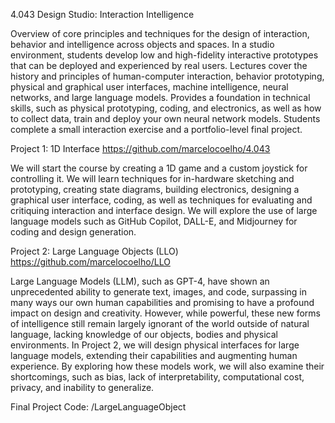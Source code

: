 4.043 Design Studio: Interaction Intelligence

Overview of core principles and techniques for the design of interaction, behavior and intelligence across objects and spaces. In a studio environment, students develop low and high-fidelity interactive prototypes that can be deployed and experienced by real users. Lectures cover the history and principles of human-computer interaction, behavior prototyping, physical and graphical user interfaces, machine intelligence, neural networks, and large language models. Provides a foundation in technical skills, such as physical prototyping, coding, and electronics, as well as how to collect data, train and deploy your own neural network models. Students complete a small interaction exercise and a portfolio-level final project.

Project 1: 1D Interface https://github.com/marcelocoelho/4.043

We will start the course by creating a 1D game and a custom joystick for controlling it. We will learn techniques for in-hardware sketching and prototyping, creating state diagrams, building electronics, designing a graphical user interface, coding, as well as techniques for evaluating and critiquing interaction and interface design. We will explore the use of large language models such as GitHub Copilot, DALL-E, and Midjourney for coding and design generation.

Project 2: Large Language Objects (LLO) https://github.com/marcelocoelho/LLO

Large Language Models (LLM), such as GPT-4, have shown an unprecedented ability to generate text, images, and code, surpassing in many ways our own human capabilities and promising to have a profound impact on design and creativity. However, while powerful, these new forms of intelligence still remain largely ignorant of the world outside of natural language, lacking knowledge of our objects, bodies and physical environments. In Project 2, we will design physical interfaces for large language models, extending their capabilities and augmenting human experience. By exploring how these models work, we will also examine their shortcomings, such as bias, lack of interpretability, computational cost, privacy, and inability to generalize.

Final Project Code: /LargeLanguageObject
